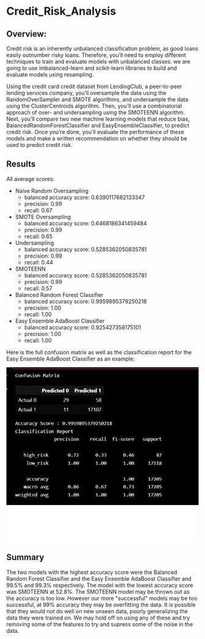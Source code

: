 # Credit_Risk_Analysis

## Overview:

Credit risk is an inherently unbalanced classification problem, as good loans easily outnumber risky loans. Therefore, you’ll need to employ different techniques to train and evaluate models with unbalanced classes. we are going to use imbalanced-learn and scikit-learn libraries to build and evaluate models using resampling.

Using the credit card credit dataset from LendingClub, a peer-to-peer lending services company, you’ll oversample the data using the RandomOverSampler and SMOTE algorithms, and undersample the data using the ClusterCentroids algorithm. Then, you’ll use a combinatorial approach of over- and undersampling using the SMOTEENN algorithm. Next, you’ll compare two new machine learning models that reduce bias, BalancedRandomForestClassifier and EasyEnsembleClassifier, to predict credit risk. Once you’re done, you’ll evaluate the performance of these models and make a written recommendation on whether they should be used to predict credit risk.

## Results
All average scores:
- Naive Random Oversampling
	- balanced accuracy score: 0.6390117682133347
	- precision: 0.99
	- recall: 0.67
- SMOTE Oversampling
	- balanced accuracy score: 0.6468186341459484
	- precision: 0.99
	- recall: 0.65
- Undersampling
	- balanced accuracy score: 0.5285362050835781
	- precision: 0.99
	- recall: 0.44
- SMOTEENN
	- balanced accuracy score: 0.5285362050835781
	- precision: 0.99
	- recall: 0.57
- Balanced Random Forest Classifier
	- balanced accuracy score: 0.9959895379250218
	- precision: 1.00
	- recall: 1.00
- Easy Ensemble AdaBoost Classifier
	- balanced accuracy score: 0.925427358175101
	- precision: 1.00
	- recall: 1.00

Here is the full confusion matrix as well as the classification report for the Easy Ensemble AdaBoost Classifier as an example:

![Balanced_Random_Forest](https://github.com/sedigh-etoumi/Credit_Risk_Analysis/blob/main/Confusion%20Matrix.png)

## Summary
The two models with the highest accuracy score were the Balanced Random Forest Classifier and the Easy Ensemble AdaBoost Classifier and 99.5% and 99.3% respectively. The model with the lowest accuracy score was SMOTEENN at 52.8%. The SMOTEENN model may be thrown out as the accuracy is too low. However our more "successful" models may be too successful, at 99% accuracy they may be overfitting the data. It is possible that they would not do well on new unseen data, poorly generalizing the data they were trained on. We may hold off on using any of these and try removing some of the features to try and supress some of the noise in the data.
